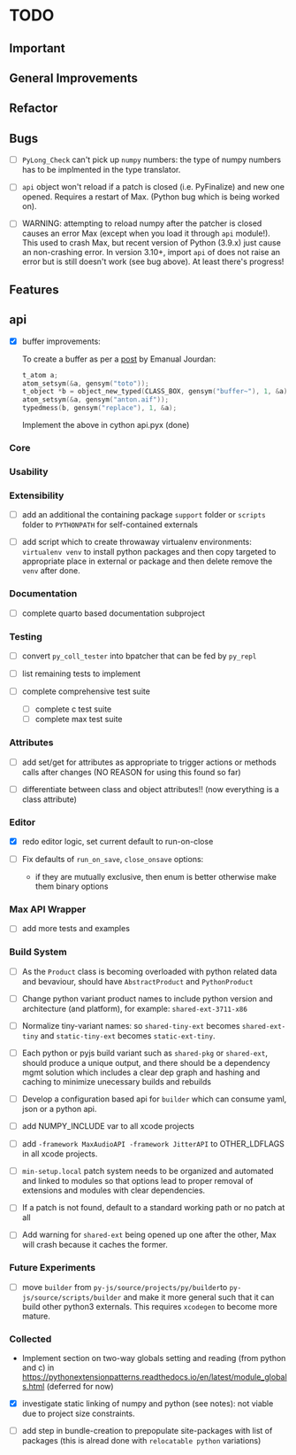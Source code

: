 # TODO

## Important


## General Improvements


## Refactor


## Bugs

- [ ] `PyLong_Check` can't pick up `numpy` numbers: the type of numpy numbers has to be implmented in the type translator.

- [ ] `api` object won't reload if a patch is closed (i.e. PyFinalize) and new one opened. Requires a restart of Max. (Python bug which is being worked on).

- [ ] WARNING: attempting to reload numpy after the patcher is closed causes an error Max (except when you load it through `api` module!). This used to crash Max, but recent version of Python (3.9.x) just cause an non-crashing error. In version 3.10+,  import `api` of does not raise an error but is still doesn't work (see bug above). At least there's progress!

## Features

## api

- [x] buffer improvements:

  To create a buffer as per a [post](https://cycling74.com/forums/how-to-create-a-buffer-and-change-its-size) by Emanual Jourdan:

  ```c
  t_atom a;
  atom_setsym(&a, gensym("toto"));
  t_object *b = object_new_typed(CLASS_BOX, gensym("buffer~"), 1, &a);
  atom_setsym(&a, gensym("anton.aif"));
  typedmess(b, gensym("replace"), 1, &a);
  ```

  Implement the above in cython api.pyx (done)


### Core


### Usability


### Extensibility

- [ ] add an additional the containing package `support` folder or `scripts` folder to `PYTHONPATH` for self-contained externals

- [ ] add script which to create throwaway virtualenv environments: `virtualenv venv` to install python packages and then copy targeted to appropriate place in external or package and then delete remove the `venv` after done.

### Documentation

- [ ] complete quarto based documentation subproject

### Testing

- [ ] convert `py_coll_tester` into bpatcher that can be fed by `py_repl`

- [ ] list remaining tests to implement

- [ ] complete comprehensive test suite
  - [ ] complete c test suite
  - [ ] complete max test suite

### Attributes

- [ ] add set/get for attributes as appropriate to trigger actions or methods calls
      after changes (NO REASON for using this found so far)

- [ ] differentiate between class and object attributes!! (now everything is a class attribute)

### Editor

- [x] redo editor logic, set current default to run-on-close

- [ ] Fix defaults of `run_on_save`, `close_onsave` options:
  - if they are mutually exclusive, then enum is better otherwise make them binary options

### Max API Wrapper

- [ ] add more tests and examples

### Build System

- [ ] As the `Product` class is becoming overloaded with python related data and bevaviour, should have `AbstractProduct` and `PythonProduct`

- [ ] Change python variant product names to include python version and architecture (and platform), for example: `shared-ext-3711-x86`

- [ ] Normalize tiny-variant names: so `shared-tiny-ext` becomes `shared-ext-tiny` and `static-tiny-ext` becomes `static-ext-tiny`.

- [ ] Each python or pyjs build variant such as `shared-pkg` or `shared-ext`, should produce a unique output, and there should be a dependency mgmt solution which includes a clear dep graph and hashing and caching to minimize unecessary builds and rebuilds

- [ ] Develop a configuration based api for `builder` which can consume yaml, json or a python api.

- [ ] add NUMPY_INCLUDE var to all xcode projects

- [ ] add `-framework MaxAudioAPI -framework JitterAPI` to OTHER_LDFLAGS in all xcode projects.

- [ ] `min-setup.local` patch system needs to be organized and automated and linked to modules so that options lead to proper removal of extensions and modules with clear dependencies.

- [ ] If a patch is not found, default to a standard working path or no patch at all

- [ ] Add warning for `shared-ext` being opened up one after the other, Max will crash because it caches the former.

### Future Experiments

- [ ] move `builder` from `py-js/source/projects/py/builder`to `py-js/source/scripts/builder` and make it more general such that it can build other python3 externals. This requires `xcodegen` to become more mature.

### Collected

- Implement section on two-way globals setting and reading (from python and c) in <https://pythonextensionpatterns.readthedocs.io/en/latest/module_globals.html> (deferred for now)

- [x] investigate static linking of numpy and python (see notes): not viable due to project size constraints.


- [ ] add step in bundle-creation to prepopulate site-packages with list of packages (this is alread done with `relocatable python` variations)
